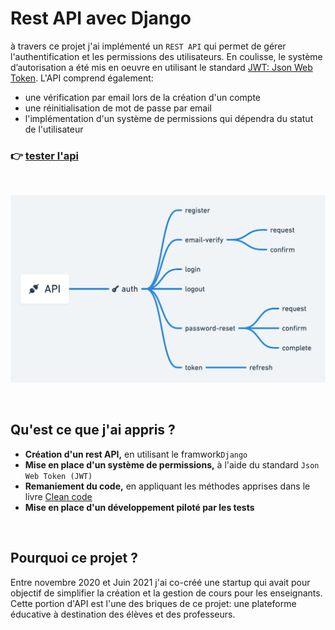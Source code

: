 # Rest API avec Django 
à travers ce projet j'ai implémenté un `REST API` qui permet de gérer l'authentification et les permissions des utilisateurs. En coulisse, le système d’autorisation a été mis en oeuvre en utilisant le standard [JWT: Json Web Token](https://jwt.io/introduction).  L'API comprend également:

- une vérification par email lors de la création d'un compte
- une réinitialisation de mot de passe par email
- l'implémentation d'un système de permissions qui dépendra du statut de l'utilisateur 

<h3 align="left">
  <span>👉 </span>
  <a href="https://rest-api-auth-app.herokuapp.com">tester l'api</a>
</h3>
<br>
<p align="center">
  <img src="img/api_graph.png" alt="organigramme de l'API" width="600">
</p>
<br>


## Qu'est ce que j'ai appris ?
- **Création d'un rest API,** en utilisant le framwork`Django` 
- **Mise en place d'un système de permissions,** à l'aide du standard `Json Web Token (JWT)`
- **Remaniement du code,** en appliquant les méthodes apprises dans le livre [Clean code](https://www.amazon.fr/Clean-Code-Handbook-Software-Craftsmanship/dp/0132350882)
- **Mise en place d'un développement piloté par les tests**
<br>

## Pourquoi ce projet ?
Entre novembre 2020 et Juin 2021 j'ai co-créé une startup qui avait pour objectif de simplifier la création et la gestion de cours pour les enseignants. Cette portion d'API est l'une des briques de ce projet: une plateforme éducative à destination des élèves et des professeurs. 
